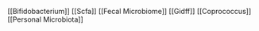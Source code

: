 [[Bifidobacterium]]
[[Scfa]]
[[Fecal Microbiome]]
[[Gidff]]
[[Coprococcus]]
[[Personal Microbiota]]
